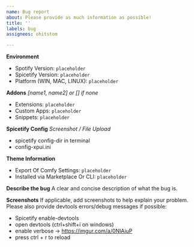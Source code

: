 ```yaml
---
name: Bug report
about: Please provide as much information as possible!
title: ''
labels: bug
assignees: ohitstom

---
```


**Environment**
- Spotify Version: `placeholder`
- Spicetify Version: `placeholder`
- Platform (WIN, MAC, LINUX): `placeholder`

**Addons**
*[name1, name2] or [] if none*
- Extensions: `placeholder`
- Custom Apps: `placeholder`
- Snippets: `placeholder`

**Spicetify Config**
*Screenshot / File Upload*
- spicetify config-dir in terminal
- config-xpui.ini

**Theme Information**
- Export Of Comfy Settings: `placeholder`
- Installed via Marketplace Or CLI: `placeholder`

**Describe the bug**
A clear and concise description of what the bug is.

**Screenshots**
If applicable, add screenshots to help explain your problem.
Please also provide devtools errors/debug messages if possible:
- Spicetify enable-devtools
- open devtools (ctrl+shift+i on windows)
- enable verbose -> https://imgur.com/a/0NIAiuP
- press ctrl + r to reload
